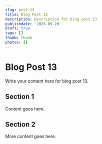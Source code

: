 ```yaml
---
slug: post-13
title: Blog Post 13
description: Description for blog post 13
publishdate: '2025-09-20'
draft: true
tags: []
thumb: thumb
photos: []
---
```

# Blog Post 13

Write your content here for blog post 13.

## Section 1

Content goes here.

## Section 2

More content goes here.
